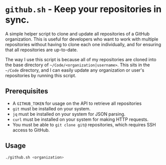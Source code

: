 # `github.sh` - Keep your repositories in sync.

A simple helper script to clone and update all repositories of a GitHub
organization. This is useful for developers who want to work with multiple
repositories without having to clone each one individually, and for ensuring
that all repositories are up-to-date.

The way I use this script is because all of my repositories are cloned into the
base directory of `~/Code/<organization|username>`. This sits in the
`~/Code` directory, and I can easily update any organization or user's
repositories by running this script.

## Prerequisites

- A `GITHUB_TOKEN` for usage on the API to retrieve all repositories
- `git` must be installed on your system.
- `jq` must be installed on your system for JSON parsing.
- `curl` must be installed on your system for making HTTP requests.
- You must be able to `git clone git@` repositories, which requires SSH access to GitHub.

## Usage

```bash
./github.sh <organization>
```
